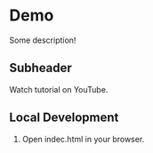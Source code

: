 # Demo

Some description!

## Subheader

Watch tutorial on YouTube.

## Local Development

1. Open indec.html in your browser.